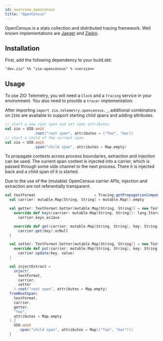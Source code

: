```yaml
---
id: overview_opencensus
title: "OpenCensus"
---
```


OpenCensus is a stats collection and distributed tracing framework. Well known implementations are [Jaeger](https://www.jaegertracing.io)
and [Zipkin](https://www.zipkin.io).

## Installation

First, add the following dependency to your build.sbt:
```
"dev.zio" %% "zio-opencensus" % <version>
```

## Usage

To use ZIO Telemetry, you will need a `Clock` and a `Tracing` service in your environment. You also need to provide a `tracer` implementation:

After importing `import zio.telemetry.opencensus._`, additional combinators
on `ZIO`s are available to support starting child spans and adding attributes.

```scala
// start a new root span and set some attributes
val zio = UIO.unit
             .root("root span", attributes = ("foo", "bar))
// start a child of the current span
val zio = UIO.unit
             .span("child span", attributes = Map.empty)
```

To propagate contexts across process boundaries, extraction and injection can be
used. The current span context is injected into a carrier, which is passed
through some side channel to the next process. There it is injected back and a
child span of it is started.

Due to the use of the (mutable) OpenCensus carrier APIs, injection and extraction
are not referentially transparent.


```scala
val textFormat                           = Tracing.getPropagationComponent().getB3Format()
  val carrier: mutable.Map[String, String] = mutable.Map().empty

  val getter: TextFormat.Getter[mutable.Map[String, String]] = new TextFormat.Getter[mutable.Map[String, String]] {
    override def keys(carrier: mutable.Map[String, String]): lang.Iterable[String] =
      carrier.keys.asJava

    override def get(carrier: mutable.Map[String, String], key: String): String =
      carrier.get(key).orNull
  }

  val setter: TextFormat.Setter[mutable.Map[String, String]] = new TextFormat.Setter[mutable.Map[String, String]] {
    override def put(carrier: mutable.Map[String, String], key: String, value: String): Unit =
      carrier.update(key, value)
  }

  val injectExtract =
    inject(
      textFormat,
      carrier,
      setter
    ).root("root span", attributes = Map.empty)
  fromRootSpan(
    textFormat,
    carrier,
    getter,
    "foo",
    attributes = Map.empty
  ) {
    UIO.unit
      .span("child span", attributes = Map(("foo", "bar")))
  }
```